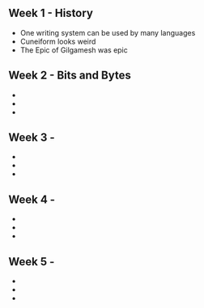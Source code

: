 ## Week 1 - History
- One writing system can be used by many languages
- Cuneiform looks weird
- The Epic of Gilgamesh was epic
## Week 2 - Bits and Bytes
-
-
-
## Week 3 -
-
-
-
## Week 4 -
-
-
-
## Week 5 -
-
-
-

